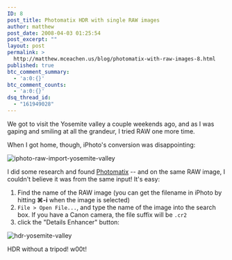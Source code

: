 ```yaml
---
ID: 8
post_title: Photomatix HDR with single RAW images
author: matthew
post_date: 2008-04-03 01:25:54
post_excerpt: ""
layout: post
permalink: >
  http://matthew.mceachen.us/blog/photomatix-with-raw-images-8.html
published: true
btc_comment_summary:
  - 'a:0:{}'
btc_comment_counts:
  - 'a:0:{}'
dsq_thread_id:
  - "161949028"
---
```

We got to visit the Yosemite valley a couple weekends ago, and as I was gaping and smiling at all the grandeur, I tried RAW one more time.

When I got home, though, iPhoto's conversion was disappointing:

<img title="iphoto-raw-import-yosemite-valley" src="http://matthew.mceachen.us/blog/wp-content/uploads/2008/04/img_2078.jpg" />

I did some research and found <a href="http://www.hdrsoft.com/">Photomatix</a> -- and on the same RAW image, I couldn't believe it was from the same input! It's easy:
<ol>
	<li>Find the name of the RAW image  (you can get the filename in iPhoto by hitting <strong>&#x2318;-i</strong> when the image is selected)</li>
	<li><code>File > Open File...</code>, and type the name of the image into the search box. If you have a Canon camera, the file suffix will be <code>.cr2</code></li>
	<li>click the "Details Enhancer" button:</li>
</ol>

<img title="hdr-yosemite-valley" src="http://matthew.mceachen.us/blog/wp-content/uploads/2008/04/hdr-yosemite-valley.jpg" />

HDR without a tripod! w00t!